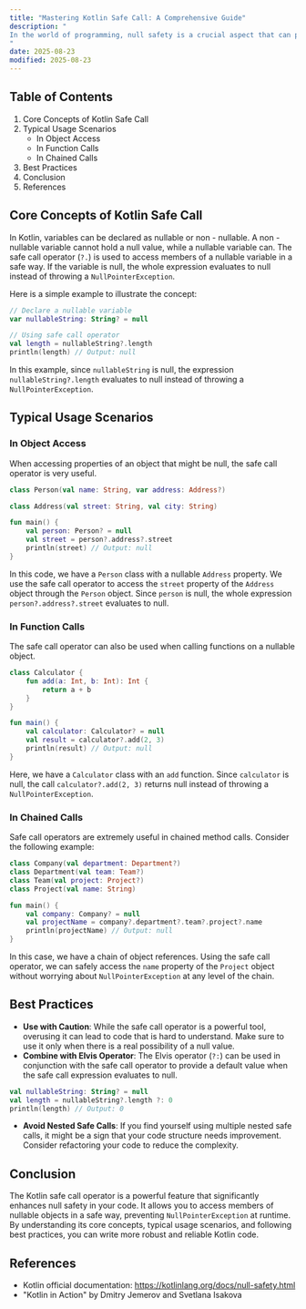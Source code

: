 ```yaml
---
title: "Mastering Kotlin Safe Call: A Comprehensive Guide"
description: "
In the world of programming, null safety is a crucial aspect that can prevent many runtime errors. Kotlin, a modern programming language for the JVM, Android, and other platforms, addresses null safety in a very elegant way. One of the most powerful features in Kotlin for handling null values is the safe call operator. This blog post aims to provide an in - depth understanding of Kotlin safe call, including its core concepts, typical usage scenarios, and best practices.
"
date: 2025-08-23
modified: 2025-08-23
---
```


## Table of Contents
1. Core Concepts of Kotlin Safe Call
2. Typical Usage Scenarios
    - In Object Access
    - In Function Calls
    - In Chained Calls
3. Best Practices
4. Conclusion
5. References

## Core Concepts of Kotlin Safe Call
In Kotlin, variables can be declared as nullable or non - nullable. A non - nullable variable cannot hold a null value, while a nullable variable can. The safe call operator (`?.`) is used to access members of a nullable variable in a safe way. If the variable is null, the whole expression evaluates to null instead of throwing a `NullPointerException`.

Here is a simple example to illustrate the concept:
```kotlin
// Declare a nullable variable
var nullableString: String? = null

// Using safe call operator
val length = nullableString?.length
println(length) // Output: null
```
In this example, since `nullableString` is null, the expression `nullableString?.length` evaluates to null instead of throwing a `NullPointerException`.

## Typical Usage Scenarios

### In Object Access
When accessing properties of an object that might be null, the safe call operator is very useful.
```kotlin
class Person(val name: String, var address: Address?)

class Address(val street: String, val city: String)

fun main() {
    val person: Person? = null
    val street = person?.address?.street
    println(street) // Output: null
}
```
In this code, we have a `Person` class with a nullable `Address` property. We use the safe call operator to access the `street` property of the `Address` object through the `Person` object. Since `person` is null, the whole expression `person?.address?.street` evaluates to null.

### In Function Calls
The safe call operator can also be used when calling functions on a nullable object.
```kotlin
class Calculator {
    fun add(a: Int, b: Int): Int {
        return a + b
    }
}

fun main() {
    val calculator: Calculator? = null
    val result = calculator?.add(2, 3)
    println(result) // Output: null
}
```
Here, we have a `Calculator` class with an `add` function. Since `calculator` is null, the call `calculator?.add(2, 3)` returns null instead of throwing a `NullPointerException`.

### In Chained Calls
Safe call operators are extremely useful in chained method calls. Consider the following example:
```kotlin
class Company(val department: Department?)
class Department(val team: Team?)
class Team(val project: Project?)
class Project(val name: String)

fun main() {
    val company: Company? = null
    val projectName = company?.department?.team?.project?.name
    println(projectName) // Output: null
}
```
In this case, we have a chain of object references. Using the safe call operator, we can safely access the `name` property of the `Project` object without worrying about `NullPointerException` at any level of the chain.

## Best Practices
- **Use with Caution**: While the safe call operator is a powerful tool, overusing it can lead to code that is hard to understand. Make sure to use it only when there is a real possibility of a null value.
- **Combine with Elvis Operator**: The Elvis operator (`?:`) can be used in conjunction with the safe call operator to provide a default value when the safe call expression evaluates to null.
```kotlin
val nullableString: String? = null
val length = nullableString?.length ?: 0
println(length) // Output: 0
```
- **Avoid Nested Safe Calls**: If you find yourself using multiple nested safe calls, it might be a sign that your code structure needs improvement. Consider refactoring your code to reduce the complexity.

## Conclusion
The Kotlin safe call operator is a powerful feature that significantly enhances null safety in your code. It allows you to access members of nullable objects in a safe way, preventing `NullPointerException` at runtime. By understanding its core concepts, typical usage scenarios, and following best practices, you can write more robust and reliable Kotlin code.

## References
- Kotlin official documentation: https://kotlinlang.org/docs/null-safety.html
- "Kotlin in Action" by Dmitry Jemerov and Svetlana Isakova